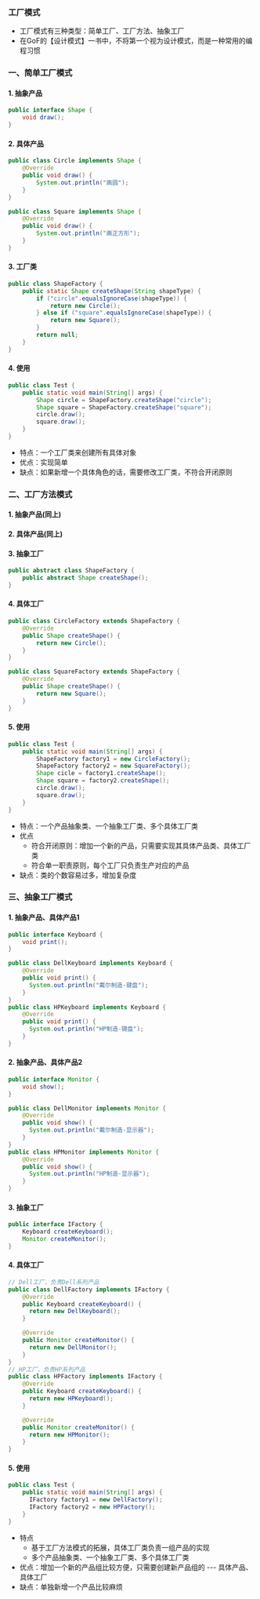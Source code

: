 ### 工厂模式

* 工厂模式有三种类型：简单工厂、工厂方法、抽象工厂
* 在GoF的【设计模式】一书中，不将第一个视为设计模式，而是一种常用的编程习惯

### 一、简单工厂模式
#### 1. 抽象产品
```java
public interface Shape {
    void draw();
}
```

#### 2. 具体产品
```java
public class Circle implements Shape {
    @Override
    public void draw() {
        System.out.println("画圆");
    }
}

public class Square implements Shape {
    @Override
    public void draw() {
        System.out.println("画正方形");
    }
}
```

#### 3. 工厂类
```java
public class ShapeFactory {
    public static Shape createShape(String shapeType) {
        if ("circle".equalsIgnoreCase(shapeType)) {
            return new Circle();
        } else if ("square".equalsIgnoreCase(shapeType)) {
            return new Square();
        }
        return null;
    }
}
```

#### 4. 使用
```java
public class Test {
    public static void main(String[] args) {
        Shape circle = ShapeFactory.createShape("circle");
        Shape square = ShapeFactory.createShape("square");
        circle.draw();
        square.draw();
    }
}
```

* 特点：一个工厂类来创建所有具体对象
* 优点：实现简单
* 缺点：如果新增一个具体角色的话，需要修改工厂类，不符合开闭原则





### 二、工厂方法模式
#### 1. 抽象产品(同上)
#### 2. 具体产品(同上)
#### 3. 抽象工厂
```java
public abstract class ShapeFactory {
    public abstract Shape createShape();
}
```

#### 4. 具体工厂
```java
public class CircleFactory extends ShapeFactory {
    @Override
    public Shape createShape() {
        return new Circle();
    }
}

public class SquareFactory extends ShapeFactory {
    @Override
    public Shape createShape() {
        return new Square();
    }
}
```

#### 5. 使用
```java
public class Test {
    public static void main(String[] args) {
        ShapeFactory factory1 = new CircleFactory();
        ShapeFactory factory2 = new SquareFactory();
        Shape cicle = factory1.createShape();
        Shape square = factory2.createShape();
        circle.draw();
        square.draw();
    }
}
```

* 特点：一个产品抽象类、一个抽象工厂类、多个具体工厂类
* 优点
    * 符合开闭原则：增加⼀个新的产品，只需要实现其具体产品类、具体工厂类
    * 符合单⼀职责原则，每个⼯⼚只负责⽣产对应的产品
* 缺点：类的个数容易过多，增加复杂度






### 三、抽象工厂模式
#### 1. 抽象产品、具体产品1
```java
public interface Keyboard {
    void print();
}

public class DellKeyboard implements Keyboard {
    @Override
    public void print() {
      System.out.println("戴尔制造-键盘");
    }
}
public class HPKeyboard implements Keyboard {
    @Override
    public void print() {
      System.out.println("HP制造-键盘");
    }
}
```

#### 2. 抽象产品、具体产品2
```java
public interface Monitor {
    void show();
}

public class DellMonitor implements Monitor {
    @Override
    public void show() {
      System.out.println("戴尔制造-显示器");
    }
}
public class HPMonitor implements Monitor {
    @Override
    public void show() {
      System.out.println("HP制造-显示器");
    }
}
```

#### 3. 抽象工厂
```java
public interface IFactory {
    Keyboard createKeyboard();
    Monitor createMonitor();
}
```

#### 4. 具体工厂
```java
// Dell工厂，负责Dell系列产品
public class DellFactory implements IFactory {
    @Override
    public Keyboard createKeyboard() {
      return new DellKeyboard();
    }

    @Override
    public Monitor createMonitor() {
      return new DellMonitor();
    }
}
// HP工厂，负责HP系列产品
public class HPFactory implements IFactory {
    @Override
    public Keyboard createKeyboard() {
      return new HPKeyboard();
    }

    @Override
    public Monitor createMonitor() {
      return new HPMonitor();
    }
}
```

#### 5. 使用
```java
public class Test {
    public static void main(String[] args) {
      IFactory factory1 = new DellFactory();
      IFactory factory2 = new HPFactory();
    }
}
```

* 特点
  * 基于工厂方法模式的拓展，具体工厂类负责一组产品的实现
  * 多个产品抽象类、一个抽象工厂类、多个具体工厂类
* 优点：增加⼀个新的产品组比较方便，只需要创建新产品组的 --- 具体产品、具体工厂
* 缺点：单独新增一个产品比较麻烦